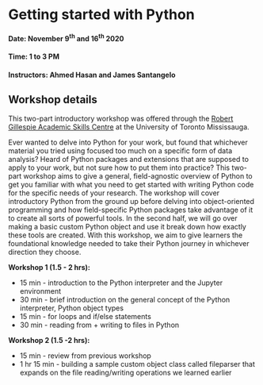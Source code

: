 # Getting started with Python
#### Date: November 9<sup>th</sup> and 16<sup>th</sup> 2020
#### Time: 1 to 3 PM
#### Instructors: Ahmed Hasan and James Santangelo

## Workshop details

This two-part introductory workshop was offered through the [Robert Gillespie Academic Skills Centre](https://www.utm.utoronto.ca/asc/our-mission) at the University of Toronto Mississauga.

Ever wanted to delve into Python for your work, but found that whichever material you tried using focused too much on a specific form of data analysis? Heard of Python packages and extensions that are supposed to apply to your work, but not sure how to put them into practice? This two-part workshop aims to give a general, field-agnostic overview of Python to get you familiar with what you need to get started with writing Python code for the specific needs of your research. The workshop will cover introductory Python from the ground up before delving into object-oriented programming and how field-specific Python packages take advantage of it to create all sorts of powerful tools. In the second half, we will go over making a basic custom Python object and use it break down how exactly these tools are created. With this workshop, we aim to give learners the foundational knowledge needed to take their Python journey in whichever direction they choose. 

**Workshop 1 (1.5 - 2 hrs):**
- 15 min - introduction to the Python interpreter and the Jupyter environment
- 30 min - brief introduction on the general concept of the Python interpreter, Python object types
- 15 min - for loops and if/else statements
- 30 min - reading from + writing to files in Python

**Workshop 2 (1.5 -2 hrs):**
- 15 min - review from previous workshop
- 1 hr 15 min - building a sample custom object class called fileparser that expands on the file reading/writing operations we learned earlier


